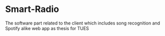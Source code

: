 # Smart-Radio
The software part related to the client which includes song recognition and Spotify alike web app as thesis for TUES
